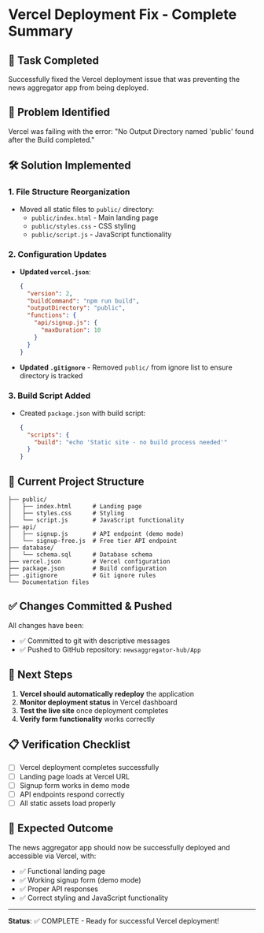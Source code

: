 # Vercel Deployment Fix - Complete Summary

## 🎯 Task Completed
Successfully fixed the Vercel deployment issue that was preventing the news aggregator app from being deployed.

## 🔧 Problem Identified
Vercel was failing with the error: "No Output Directory named 'public' found after the Build completed."

## 🛠️ Solution Implemented

### 1. File Structure Reorganization
- Moved all static files to `public/` directory:
  - `public/index.html` - Main landing page
  - `public/styles.css` - CSS styling
  - `public/script.js` - JavaScript functionality

### 2. Configuration Updates
- **Updated `vercel.json`**:
  ```json
  {
    "version": 2,
    "buildCommand": "npm run build",
    "outputDirectory": "public",
    "functions": {
      "api/signup.js": {
        "maxDuration": 10
      }
    }
  }
  ```

- **Updated `.gitignore`** - Removed `public/` from ignore list to ensure directory is tracked

### 3. Build Script Added
- Created `package.json` with build script:
  ```json
  {
    "scripts": {
      "build": "echo 'Static site - no build process needed'"
    }
  }
  ```

## 📁 Current Project Structure
```
├── public/
│   ├── index.html      # Landing page
│   ├── styles.css      # Styling
│   └── script.js       # JavaScript functionality
├── api/
│   ├── signup.js       # API endpoint (demo mode)
│   └── signup-free.js  # Free tier API endpoint
├── database/
│   └── schema.sql      # Database schema
├── vercel.json         # Vercel configuration
├── package.json        # Build configuration
├── .gitignore          # Git ignore rules
└── Documentation files
```

## ✅ Changes Committed & Pushed
All changes have been:
- ✅ Committed to git with descriptive messages
- ✅ Pushed to GitHub repository: `newsaggregator-hub/App`

## 🚀 Next Steps
1. **Vercel should automatically redeploy** the application
2. **Monitor deployment status** in Vercel dashboard
3. **Test the live site** once deployment completes
4. **Verify form functionality** works correctly

## 📋 Verification Checklist
- [ ] Vercel deployment completes successfully
- [ ] Landing page loads at Vercel URL
- [ ] Signup form works in demo mode
- [ ] API endpoints respond correctly
- [ ] All static assets load properly

## 🎉 Expected Outcome
The news aggregator app should now be successfully deployed and accessible via Vercel, with:
- ✅ Functional landing page
- ✅ Working signup form (demo mode)
- ✅ Proper API responses
- ✅ Correct styling and JavaScript functionality

---
**Status**: ✅ COMPLETE - Ready for successful Vercel deployment!
